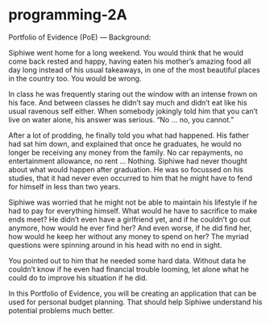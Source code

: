 # programming-2A

Portfolio of Evidence (PoE) — Background:

Siphiwe went home for a long weekend. You would think that he would come back rested and
happy, having eaten his mother’s amazing food all day long instead of his usual takeaways, in one
of the most beautiful places in the country too. You would be wrong.

In class he was frequently staring out the window with an intense frown on his face. And between
classes he didn’t say much and didn’t eat like his usual ravenous self either. When somebody
jokingly told him that you can’t live on water alone, his answer was serious. “No ... no, you
cannot.”

After a lot of prodding, he finally told you what had happened. His father had sat him down, and
explained that once he graduates, he would no longer be receiving any money from the family.
No car repayments, no entertainment allowance, no rent ... Nothing. Siphiwe had never thought
about what would happen after graduation. He was so focussed on his studies, that it had never
even occurred to him that he might have to fend for himself in less than two years.

Siphiwe was worried that he might not be able to maintain his lifestyle if he had to pay for
everything himself. What would he have to sacrifice to make ends meet? He didn’t even have a
girlfriend yet, and if he couldn’t go out anymore, how would he ever find her? And even worse, if
he did find her, how would he keep her without any money to spend on her? The myriad
questions were spinning around in his head with no end in sight.

You pointed out to him that he needed some hard data. Without data he couldn’t know if he even
had financial trouble looming, let alone what he could do to improve his situation if he did.

In this Portfolio of Evidence, you will be creating an application that can be used for personal
budget planning. That should help Siphiwe understand his potential problems much better.
